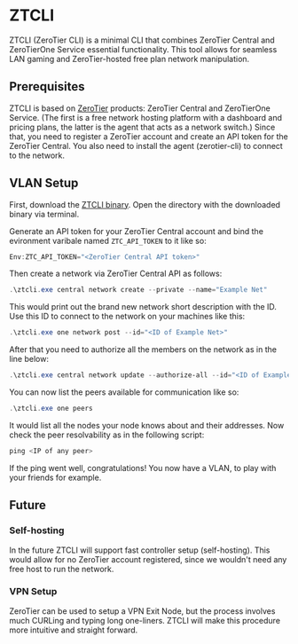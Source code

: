 # ZTCLI

ZTCLI (ZeroTier CLI) is a minimal CLI that combines ZeroTier Central and
ZeroTierOne Service essential functionality. This tool allows for seamless
LAN gaming and ZeroTier-hosted free plan network manipulation.

## Prerequisites

ZTCLI is based on [ZeroTier](https://www.zerotier.com/) products: ZeroTier
Central and ZeroTierOne Service. (The first is a free network hosting platform
with a dashboard and pricing plans, the latter is the agent that acts as a
network switch.) Since that, you need to register a ZeroTier account and create
an API token for the ZeroTier Central. You also need to install the agent
(zerotier-cli) to connect to the network.

## VLAN Setup

First, download the [ZTCLI binary](https://github.com/mkashirin/ztcli/releases/download/0.1.0/ztcli.exe).
Open the directory with the downloaded binary via terminal.

Generate an API token for your ZeroTier Central account and bind the evironment
varibale named `ZTC_API_TOKEN` to it like so:
```powershell
Env:ZTC_API_TOKEN="<ZeroTier Central API token>"
```
Then create a network via ZeroTier Central API as follows:
```powershell
.\ztcli.exe central network create --private --name="Example Net"
```
This would print out the brand new network short description with the ID. Use
this ID to connect to the network on your machines like this:
```powershell
.\ztcli.exe one network post --id="<ID of Example Net>"
```
After that you need to authorize all the members on the network as in the line
below:
```powershell
.\ztcli.exe central network update --authorize-all --id="<ID of Example Net>"
```
You can now list the peers available for communication like so:
```powershell
.\ztcli.exe one peers
```
It would list all the nodes your node knows about and their addresses. Now check
the peer resolvability as in the following script:
```powershell
ping <IP of any peer>
```

If the ping went well, congratulations! You now have a VLAN, to play with your
friends for example.

## Future

### Self-hosting

In the future ZTCLI will support fast controller setup (self-hosting). This
would allow for no ZeroTier account registered, since we wouldn't need any free
host to run the network.

### VPN Setup

ZeroTier can be used to setup a VPN Exit Node, but the process involves much
CURLing and typing long one-liners. ZTCLI will make this procedure more
intuitive and straight forward.
